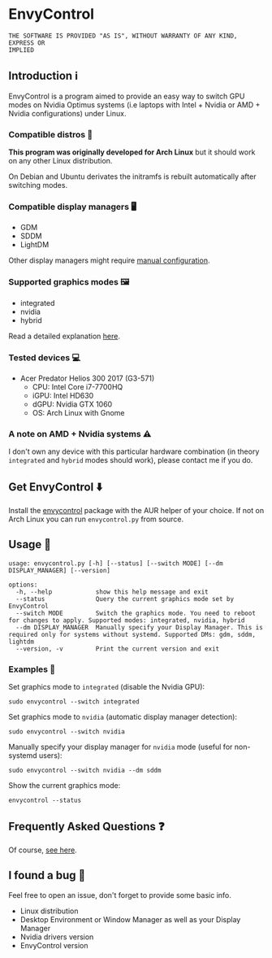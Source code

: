 # EnvyControl

```
THE SOFTWARE IS PROVIDED "AS IS", WITHOUT WARRANTY OF ANY KIND, EXPRESS OR
IMPLIED
```

## Introduction ℹ️

EnvyControl is a program aimed to provide an easy way to switch GPU modes on Nvidia Optimus systems (i.e laptops with Intel + Nvidia or AMD + Nvidia configurations) under Linux.

### Compatible distros 🐧

**This program was originally developed for Arch Linux** but it should work on any other Linux distribution.

On Debian and Ubuntu derivates the initramfs is rebuilt automatically after switching modes.

### Compatible display managers 🖥

- GDM
- SDDM
- LightDM

Other display managers might require [manual configuration](https://github.com/geminis3/envycontrol/wiki/Frequently-Asked-Questions#what-to-do-if-my-display-manager-is-not-supported-%EF%B8%8F).

### Supported graphics modes 🖼

- integrated
- nvidia
- hybrid

Read a detailed explanation [here](https://github.com/geminis3/envycontrol/wiki/Frequently-Asked-Questions#what-to-do-if-my-display-manager-is-not-supported-%EF%B8%8F).

### Tested devices 💻

- Acer Predator Helios 300 2017 (G3-571)
    - CPU: Intel Core i7-7700HQ
    - iGPU: Intel HD630
    - dGPU: Nvidia GTX 1060
    - OS: Arch Linux with Gnome

### A note on AMD + Nvidia systems ⚠️

I don't own any device with this particular hardware combination (in theory `integrated` and `hybrid` modes should work), please contact me if you do.

## Get EnvyControl ⬇️

Install the [envycontrol](https://aur.archlinux.org/packages/envycontrol/) package with the AUR helper of your choice. If not on Arch Linux you can run `envycontrol.py` from source.

## Usage 📖

```
usage: envycontrol.py [-h] [--status] [--switch MODE] [--dm DISPLAY_MANAGER] [--version]

options:
  -h, --help            show this help message and exit
  --status              Query the current graphics mode set by EnvyControl
  --switch MODE         Switch the graphics mode. You need to reboot for changes to apply. Supported modes: integrated, nvidia, hybrid
  --dm DISPLAY_MANAGER  Manually specify your Display Manager. This is required only for systems without systemd. Supported DMs: gdm, sddm, lightdm
  --version, -v         Print the current version and exit
```

### Examples 🚀

Set graphics mode to `integrated` (disable the Nvidia GPU):

```
sudo envycontrol --switch integrated
```

Set graphics mode to `nvidia` (automatic display manager detection):

```
sudo envycontrol --switch nvidia
```

Manually specify your display manager for `nvidia` mode (useful for non-systemd users):

```
sudo envycontrol --switch nvidia --dm sddm
```

Show the current graphics mode:

```
envycontrol --status
```

## Frequently Asked Questions ❓

Of course, [see here](https://github.com/geminis3/envycontrol/wiki/Frequently-Asked-Questions).

## I found a bug 🐞

Feel free to open an issue, don't forget to provide some basic info.

- Linux distribution
- Desktop Environment or Window Manager as well as your Display Manager
- Nvidia drivers version
- EnvyControl version
